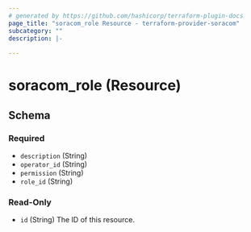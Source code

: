 ```yaml
---
# generated by https://github.com/hashicorp/terraform-plugin-docs
page_title: "soracom_role Resource - terraform-provider-soracom"
subcategory: ""
description: |-
  
---
```


# soracom_role (Resource)





<!-- schema generated by tfplugindocs -->
## Schema

### Required

- `description` (String)
- `operator_id` (String)
- `permission` (String)
- `role_id` (String)

### Read-Only

- `id` (String) The ID of this resource.


